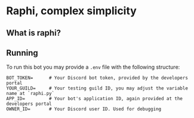 # Raphi, complex simplicity 

## What is raphi?




## Running

To run this bot you may provide a `.env` file with the following structure:

```.env
BOT_TOKEN=      # Your Discord bot token, provided by the developers portal
YOUR_GUILD=     # Your testing guild ID, you may adjust the variable name at `raphi.py`
APP_ID=         # Your bot's application ID, again provided at the developers portal
OWNER_ID=       # Your Discord user ID. Used for debugging
```
